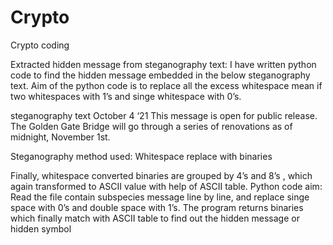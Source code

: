 # Crypto
Crypto coding

Extracted hidden message from steganography text:
I have written  python code to find the hidden message embedded in the below steganography text.
Aim of the python code is to replace all the excess whitespace mean if two whitespaces with 1’s and singe whitespace with 0’s.

steganography text
    October 4 ‘21   This  message  is  open  for  public  release.  The Golden Gate Bridge will go through a series of renovations as of midnight, November 1st.

Steganography method used: Whitespace replace with binaries

Finally, whitespace converted binaries are grouped by 4’s and 8’s , which again transformed to ASCII value with help of ASCII table.
Python code aim:  Read the file contain subspecies message line by line, and replace singe space with 0’s and double space with 1’s. The program returns binaries which finally match with ASCII table to find out the hidden message or hidden symbol 

